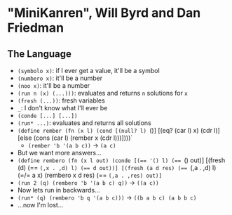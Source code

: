 # "MiniKanren", Will Byrd and Dan Friedman #

## The Language ##
* `(symbolo x)`: if I ever get a value, it'll be a symbol
* `(numbero x)`: it'll be a number
* `(noo x)`: it'll be a number
* `(run n (x) (...)))`: evaluates and returns `n` solutions for `x`
* `(fresh (...))`: fresh variables
* `_`: I don't know what I'll ever be
* `(conde [...] [...])`
* `(run* ...)`: evaluates and returns all solutions
* `(define rember
    (fn (x l)
        (cond
            [(null? l) `()]
            [(eq? (car l) x) (cdr l)]
            [else (cons (car l) (rember x (cdr l)))])))`
  * `(rember 'b '(a b c))` -> `(a c)`
* But we want more answers...
* `(define rembero
    (fn (x l out)
        (conde
            [(== '() l) (== `() out)]
            [(fresh (d)
                (== `(,x . ,d) l)
                (== d out))]
            [(fresh (a d res)
                (== `(,a . ,d) l)
                (=/= a x)
                (rembero x d res)
                (== `(,a . ,res) out)]`
* `(run 2 (q) (rembero 'b '(a b c) q))` -> `((a c))`
* Now lets run in backwards...
* `(run* (q) (rembero 'b q '(a b c)))` -> `((b a b c) (a b b c)`
* ...now I'm lost...

















